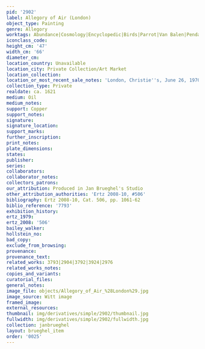 ```yaml
---
pid: '2902'
label: Allegory of Air (London)
object_type: Painting
genre: Allegory
worktags: Abundance|Cosmology|Encyclopedic|Birds|Parrot|Van Balen|Pendant|Nude|Putti|Landscape
iconclass_code:
height_cm: '47'
width_cm: '66'
diameter_cm:
location_country: Unavailable
location_city: Private Collection/Art Market
location_collection:
location_or_most_recent_sale_notes: 'London, Christie''s, June 26, 1970, inv. #50'
collection_type: Private
realdate: ca. 1621
medium: Oil
medium_notes:
support: Copper
support_notes:
signature:
signature_location:
support_marks:
further_inscription:
print_notes:
plate_dimensions:
states:
publisher:
series:
collaborators:
collaborator_notes:
collectors_patrons:
our_attribution: Produced in Jan Brueghel's Studio
other_attribution_authorities: 'Ertz 2008-10, #506'
bibliography: Ertz 2008-10, Cat. 506, pp. 1061-62
biblio_reference: '7793'
exhibition_history:
ertz_1979:
ertz_2008: '506'
bailey_walker:
hollstein_no:
bad_copy:
exclude_from_browsing:
provenance:
provenance_text:
related_works: 3793|2904|3792|3924|2976
related_works_notes:
copies_and_variants:
curatorial_files:
general_notes:
image_file: objects/Allegory_of_Air_%28London%29.jpg
image_source: Witt image
framed_image:
external_resources:
thumbnail: img/derivatives/simple/2902/thumbnail.jpg
fullwidth: img/derivatives/simple/2902/fullwidth.jpg
collection: janbrueghel
layout: brueghel_item
order: '0025'
---
```

